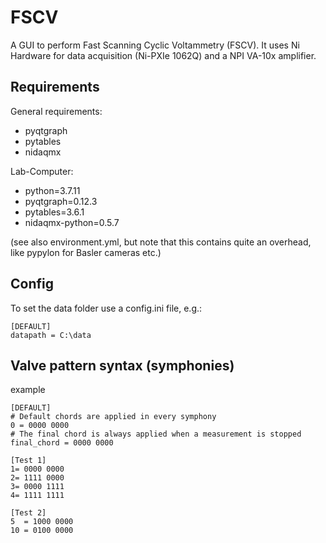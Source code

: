 # FSCV

A GUI to perform Fast Scanning Cyclic Voltammetry (FSCV). It uses Ni Hardware for data acquisition (Ni-PXIe 1062Q) and a NPI VA-10x amplifier.

## Requirements
General requirements:
 - pyqtgraph
 - pytables
 - nidaqmx

Lab-Computer: 
 - python=3.7.11
 - pyqtgraph=0.12.3
 - pytables=3.6.1
 - nidaqmx-python=0.5.7

(see also environment.yml, but note that this contains quite an overhead, like pypylon for Basler cameras etc.)

## Config

To set the data folder use a config.ini file, e.g.:

```dosini
[DEFAULT]
datapath = C:\data
```

## Valve pattern syntax (symphonies)
example
```dosini
[DEFAULT]
# Default chords are applied in every symphony
0 = 0000 0000
# The final chord is always applied when a measurement is stopped
final_chord = 0000 0000

[Test 1]
1= 0000 0000
2= 1111 0000
3= 0000 1111
4= 1111 1111

[Test 2]
5  = 1000 0000
10 = 0100 0000
```


